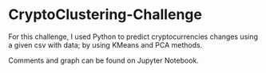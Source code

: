 # CryptoClustering-Challenge
 
For this challenge, I used Python to predict cryptocurrencies changes using a given csv with data; by using KMeans and PCA methods.

Comments and graph can be found on Jupyter Notebook.
